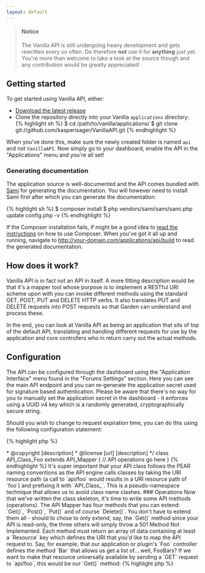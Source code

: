 ```yaml
---
layout: default
---
```


> #### Notice
> The Vanilla API is still undergoing heavy development and gets rewritten every so often. Do therefore __not__ use it for __anything__ just yet. You're more than welcome to take a look at the source though and any contribution would be greatly appreciated!

## Getting started

To get started using Vanilla API, either:
- [Download the latest release](https://github.com/kasperisager/VanillaAPI/archive/master.zip)
- Clone the repository directly into your Vanilla `applications` directory:  
{% highlight sh %}
$ cd /path/to/vanilla/applications/
$ git clone git://github.com/kasperisager/VanillaAPI.git
{% endhighlight %}

When you've done this, make sure the newly created folder is named `api` and not `VanillaAPI`. Now simply go to your dashboard, enable the API in the "Applications" menu and you're all set!

### Generating documentation

The application source is well-documented and the API comes bundled with [Sami](https://github.com/fabpot/Sami) for generating the documentation. You will however need to install Sami first after which you can generate the documentation:

{% highlight sh %}
$ composer install
$ php vendors/sami/sami/sami.php update config.php -v
{% endhighlight %}

If the Composer installation fails, if might be a good idea to [read the instructions](http://getcomposer.org/doc/00-intro.md#installation-nix) on how to use Composer. When you've got it all up and running, navigate to http://your-domain.com/applications/api/build to read the generated documentation.

## How does it work?

Vanilla API is in fact not an API in itself. A more fitting description would be that it's a mapper tool whose purpose is to implement a RESTful URI scheme upon with you can invoke different methods using the standard GET, POST, PUT and DELETE HTTP verbs. It also translates PUT and DELETE requests into POST requests so that Garden can understand and process these.

In the end, you can look at Vanilla API as being an application that sits of top of the default API, translating and handling different requests for use by the application and core controllers who in return carry out the actual methods.

## Configuration

The API can be configured through the dashboard using the "Application Interface" menu found in the "Forums Settings" section. Here you can see the main API endpoint and you can re-generate the application secret used for signature based authentication. Please be aware that there's no way for you to manually set the application secret in the dashboard - it enforces using a UUID v4 key which is a randomly generated, cryptographically secure string.

Should you wish to change to request expiration time, you can do this using the following configuration statement:

{% highlight php %}
<?php $Configuration['API']['Expiration'] = 5 * 60; // Defaults to 5 minutes
{% endhighlight %}

## Authentication

Vanilla API supports two different authentication methods: A semi-stateless session based method as well as a stateless signature based method. The two are completely compatible so you are free to chose between one or other or use them both for different aspects of the same application. Both methods are also highly secure so you won't necessarily need to perform them over HTTPS although it _is_ highly recommended doing so.

### Session based

There's nothing too fancy about the session based authentication method from an API point of view: This method is in fact just the default Vanilla authentication. It is semi-stateless in the sense that when authenticating with the server, each client gets assigned a cookie which initiates a session. If a client accesses the API with a valid session, he or she can freely interface with Vanilla using the API, only restricted by their permissions.

Should you wish to use the session based authentication method, you'll need to use one of the many SSO solutions available for Vanilla to authenticate users from within your application. I have a custom SSO API class planned but it's not going to be ready anytime soon.

### Signature based

The signature based authentication method is similar to that used by [Amazon Web Services](http://aws.amazon.com/articles/1928#HTTP). To make an API call, you'll need 3 things: A public key, a private key and a signature (also referred to as _token_). The public key can be either the username or the email of the user making the request whilst the private key is an application secret generated for you upon enabling Vanilla API. The signature is an HMAC-SHA256 hash created by combining the public and the private key with any queries you want to pass along with your request and then signing it all with a Unix timestamp (UTC).

The request is then sent along to the server and the signature recreated using the information sent with the request. The server then compares its generated signature with the one from the request - if these match, then the client is considered legitimate and an authenticated session is started for the duration of the request.

#### Implementations

So far, the only implementation of the token generator is written in PHP - porting it to other languages should be pretty straight forward as the token generation is pretty simple, yet highly efficient. Let's take it by example...

Say we wanted to send the following request from our application to Vanilla:

{% highlight sh %}
METHOD /api/endpoint/:id?query=value
{% endhighlight %}

This is of course just an abstraction of an actual HTTP request. Still, according to what we read earlier we'll need to also include a public key and a timestamp:

{% highlight sh %}
METHOD /api/endpoint/:id?query=value&username=johndoe&email=example@mail.com&timestamp= [timestamp]
{% endhighlight %}

It's not required that you include both a username _and_ an email, but let's do it anyway. The request above would correspond to the following data array:

{% highlight php %}
<?php
$Request = array();
$Request['query'] = 'value';
$Request['username'] = 'johndoe';
$Request['email'] = 'example@mail.com';
$Request['timestamp'] = [timestamp];
{% endhighlight %}

Next up, the actual magic: An HMAC token. First off, we'll need to take our request apart as we'll need to do a little sorting of the request parameters so we're sure the token is generated the same way on both client and server. More specifically, we'll need to sort the parameters alphabetically after which we remove all the keys (we're only interested in the values) and delimit the values with a dash:

{% highlight php %}
<?php
// Sort the request data alphabetically
ksort($Request, SORT_STRING);

// Delimit the data values with a dash
implode('-', $Request)
{% endhighlight %}

Lastly, we can use the request data to generate an HMAC token using our application secret:

{% highlight php %}
<?php
$Token = hash_hmac('sha256', strtolower($Request), $Secret);
{% endhighlight %}

It's important that we lowercase the request data as to ensure consistent hash generation. We can now add the token to our request and send it off to the server:

{% highlight sh %}
METHOD /api/endpoint/:id?query=value&username=johndoe&email=example@mail.com&timestamp= [timestamp]&token=[generated hash]
{% endhighlight %}

#### Security precautions

It is highly recommended to include the HTTP method as well the request URI in your query, and thus in the hash generation as well, as this can help prevent man-in-the-middle attacks where an attacker could potentially modify the endpoint you are operating on as well as the HTTP method.

## Extending

Vanilla API allows you to easily integrate your own plugins and applications with the API Mapper - it's as simple as creating a new API class and putting it anywhere in your application or plugin where the Garden autoloader can find it. You can also write your own autoloader which is what I've done for loading the core API classes - this merely because I'm pretty nit-picky when it comes to my folder structure.

### Classes

As an exmaple, say we wanted to integrate our application or plugin's custom API (let's name it _Foo_) with the Vanilla API Mapper so that we can access our API in a RESTful manner. What we'd do is create a file named `class.api_class_foo.php` and put it in, say, our application or plugin's `library` directory. Just to get things going, let's go ahead and write the class skeleton:

{% highlight php %}
<?php if (!defined('APPLICATION')) exit();

/**
 * Foo API
 *
 * Description of Foo API
 *
 * @package    [name]
 * @since      [version]
 * @author     [author] <[email]>
 * @copyright  [description]
 * @license    [url] [description]
 */
class API_Class_Foo extends API_Mapper
{
   // API operations go here
}
{% endhighlight %}

It's super important that your API class follows the PEAR naming conventions as the API engine calls classes by taking the URI resource path (a call to `api/foo` would results in a URI resource path of `foo`) and prefixing it with `API_Class_`. This is a pseudo-namespace technique that allows us to avoid class name clashes.

### Operations

Now that we've written the class skeleton, it's time to write some API methods (operations). The API Mapper has four methods that you can extend: `Get()`, `Post()`, `Put()` and of course `Delete()`. You don't have to extend them all - should to chose to only extend, say, the `Get()` method since your API is read-only, the three others will simply throw a 501 Method Not Implemented.

Each method must return an array of data containing at least a `Resource` key which defines the URI that you'd like to map the API request to. Say, for example, that our application or plugin's `Foo` controller defines the method `Bar` that allows us get a list of... well, FooBars? If we want to make that resource universally available by sending a `GET` request to `api/foo`, this would be our `Get()` method:

{% highlight php %}
<?php
// Each API method takes a $Parameter array containing
// some useful information about the request
public function Get($Parameters)
{
   // Set up the array that we wish to return
   $Return = array();

   // Set the 'Resource' key and its value
   $Return['Resource'] = 'foo/bar';

   // Return our $Return array
   return $Return;
}
{% endhighlight %}

Now, when requesting `api/foo`, you'll get a list of all our FooBars! But wait - the data is still rendered as XHTML because we set up a nice view to display FooBars from our `Foo` controller. To change this, we'll need to get some information about the `HTTP_ACCEPT` header that was sent along with the request so we know what kind of data the client would like returned - `$Parameters` to the rescue!

{% highlight php %}
<?php
// The HTTP_ACCEPT header format is actually stored
// in $Parameters and can be either JSON or XML
$Format = $Parameters['Format'];

// Now we can define what kind of data we'd like to
// be returned from our controller since Garden will
// handle all of that based on a simple file extension
$Return['Resource'] = 'foo/bar' . '.' . $Format;
{% endhighlight %}

Voila! Requesting `api/foo` will now yield an XML or JSON document containing our FooBars depending on our HTTP_ACCEPT header.

## Issue tracking

If you come across any bugs or if you have a feature request, please [file an issue](https://github.com/kasperisager/VanillaAPI/issues) using the Github Issue tracker. Vanilla API won't be supported through http://vanillaforums.org so please stick to using Github for inquires about bugs and feature requests. Thanks!

